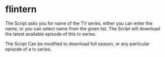 # flintern

The Script asks you for name of the TV series.
either you can enter the name, or you can select name from the given list.
The Script will download the latest available episode of this tv series.

The Script Can be modified to download full season, or any particular episode of a tv series.
